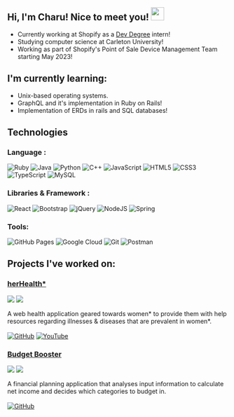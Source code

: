 ## Hi, I'm Charu! Nice to meet you! <img src="https://raw.githubusercontent.com/aemmadi/aemmadi/master/wave.gif" width="30px">

- Currently working at Shopify as a [Dev Degree](https://devdegree.ca/) intern!
- Studying computer science at Carleton University!
- Working as part of Shopify's Point of Sale Device Management Team starting May 2023!

## I'm currently learning:
- Unix-based operating systems.
- GraphQL and it's implementation in Ruby on Rails!
- Implementation of ERDs in rails and SQL databases!

## Technologies

### Language :
![Ruby](https://img.shields.io/badge/ruby-%23CC342D.svg?style=for-the-badge&logo=ruby&logoColor=white)
![Java](https://img.shields.io/badge/java-%23ED8B00.svg?style=for-the-badge&logo=java&logoColor=white)
![Python](https://img.shields.io/badge/python-3670A0?style=for-the-badge&logo=python&logoColor=ffdd54)
![C++](https://img.shields.io/badge/c++-%2300599C.svg?style=for-the-badge&logo=c%2B%2B&logoColor=white)
![JavaScript](https://img.shields.io/badge/javascript-%23323330.svg?style=for-the-badge&logo=javascript&logoColor=%23F7DF1E)
![HTML5](https://img.shields.io/badge/html5-%23E34F26.svg?style=for-the-badge&logo=html5&logoColor=white)
![CSS3](https://img.shields.io/badge/css3-%231572B6.svg?style=for-the-badge&logo=css3&logoColor=white)
![TypeScript](https://img.shields.io/badge/typescript-%23007ACC.svg?style=for-the-badge&logo=typescript&logoColor=white)
![MySQL](https://img.shields.io/badge/mysql-%2300f.svg?style=for-the-badge&logo=mysql&logoColor=white)

### Libraries & Framework :

![React](https://img.shields.io/badge/react-%2320232a.svg?style=for-the-badge&logo=react&logoColor=%2361DAFB)
![Bootstrap](https://img.shields.io/badge/bootstrap-%23563D7C.svg?style=for-the-badge&logo=bootstrap&logoColor=white)
![jQuery](https://img.shields.io/badge/jquery-%230769AD.svg?style=for-the-badge&logo=jquery&logoColor=white)
![NodeJS](https://img.shields.io/badge/node.js-6DA55F?style=for-the-badge&logo=node.js&logoColor=white)
![Spring](https://img.shields.io/badge/spring-%236DB33F.svg?style=for-the-badge&logo=spring&logoColor=white)

### Tools:

![GitHub Pages](https://img.shields.io/badge/github%20pages-121013?style=for-the-badge&logo=github&logoColor=white)
![Google Cloud](https://img.shields.io/badge/GoogleCloud-%234285F4.svg?style=for-the-badge&logo=google-cloud&logoColor=white)
![Git](https://img.shields.io/badge/git-%23F05033.svg?style=for-the-badge&logo=git&logoColor=white)
![Postman](https://img.shields.io/badge/Postman-FF6C37?style=for-the-badge&logo=postman&logoColor=white)


## Projects I've worked on:
### [herHealth*](https://devpost.com/software/herhealth-1pwmti)
![](https://img.shields.io/badge/-cmd--f-dec19b?style=for-the-badge)
![](https://img.shields.io/badge/-TELUS's%20best%20health%20solution-darkgreen?style=for-the-badge)<br>

A web health application geared towards women* to provide them with help resources regarding illnesses & diseases that are prevalent in women*.
<br>
<br>
[![GitHub](https://img.shields.io/badge/github-%23121011.svg?style=for-the-badge&logo=github&logoColor=white)](https://github.com/gonzk/her-health) 
[![YouTube](https://img.shields.io/badge/YouTube-%23FF0000.svg?style=for-the-badge&logo=YouTube&logoColor=white)](https://www.youtube.com/watch?v=j_EjmTCQYTM&t=1s)


### [Budget Booster](https://devpost.com/software/budget-booster)
![](https://img.shields.io/badge/-ConUHacks-purple?style=for-the-badge)
![](https://img.shields.io/badge/-Best%20Financial%20Solution-darkgreen?style=for-the-badge)<br>

A financial planning application that analyses input information to calculate net income and decides which categories to budget in.<br><br>
[![GitHub](https://img.shields.io/badge/github-%23121011.svg?style=for-the-badge&logo=github&logoColor=white)](https://github.com/Keaton11/Budget-Booster)
<br>
